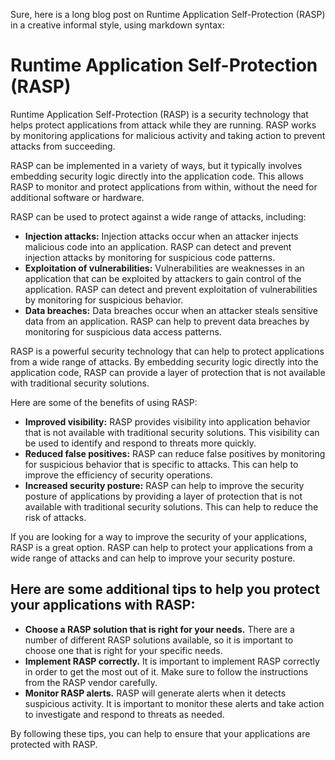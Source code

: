 Sure, here is a long blog post on Runtime Application Self-Protection (RASP) in a creative informal style, using markdown syntax:

# Runtime Application Self-Protection (RASP)

Runtime Application Self-Protection (RASP) is a security technology that helps protect applications from attack while they are running. RASP works by monitoring applications for malicious activity and taking action to prevent attacks from succeeding.

RASP can be implemented in a variety of ways, but it typically involves embedding security logic directly into the application code. This allows RASP to monitor and protect applications from within, without the need for additional software or hardware.

RASP can be used to protect against a wide range of attacks, including:

* **Injection attacks:** Injection attacks occur when an attacker injects malicious code into an application. RASP can detect and prevent injection attacks by monitoring for suspicious code patterns.
* **Exploitation of vulnerabilities:** Vulnerabilities are weaknesses in an application that can be exploited by attackers to gain control of the application. RASP can detect and prevent exploitation of vulnerabilities by monitoring for suspicious behavior.
* **Data breaches:** Data breaches occur when an attacker steals sensitive data from an application. RASP can help to prevent data breaches by monitoring for suspicious data access patterns.

RASP is a powerful security technology that can help to protect applications from a wide range of attacks. By embedding security logic directly into the application code, RASP can provide a layer of protection that is not available with traditional security solutions.

Here are some of the benefits of using RASP:

* **Improved visibility:** RASP provides visibility into application behavior that is not available with traditional security solutions. This visibility can be used to identify and respond to threats more quickly.
* **Reduced false positives:** RASP can reduce false positives by monitoring for suspicious behavior that is specific to attacks. This can help to improve the efficiency of security operations.
* **Increased security posture:** RASP can help to improve the security posture of applications by providing a layer of protection that is not available with traditional security solutions. This can help to reduce the risk of attacks.

If you are looking for a way to improve the security of your applications, RASP is a great option. RASP can help to protect your applications from a wide range of attacks and can help to improve your security posture.

## Here are some additional tips to help you protect your applications with RASP:

* **Choose a RASP solution that is right for your needs.** There are a number of different RASP solutions available, so it is important to choose one that is right for your specific needs.
* **Implement RASP correctly.** It is important to implement RASP correctly in order to get the most out of it. Make sure to follow the instructions from the RASP vendor carefully.
* **Monitor RASP alerts.** RASP will generate alerts when it detects suspicious activity. It is important to monitor these alerts and take action to investigate and respond to threats as needed.

By following these tips, you can help to ensure that your applications are protected with RASP.